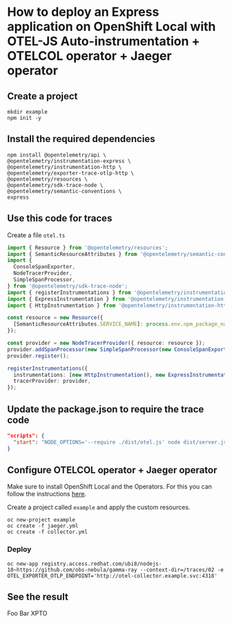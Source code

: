 # How to deploy an Express application on OpenShift Local with OTEL-JS Auto-instrumentation + OTELCOL operator + Jaeger operator

## Create a project

```shell
mkdir example
npm init -y
```
## Install the required dependencies

```shell
npm install @opentelemetry/api \
@opentelemetry/instrumentation-express \
@opentelemetry/instrumentation-http \
@opentelemetry/exporter-trace-otlp-http \
@opentelemetry/resources \
@opentelemetry/sdk-trace-node \
@opentelemetry/semantic-conventions \
express
```
## Use this code for traces

Create a file `otel.ts`

```typescript
import { Resource } from '@opentelemetry/resources';
import { SemanticResourceAttributes } from '@opentelemetry/semantic-conventions';
import {
  ConsoleSpanExporter,
  NodeTracerProvider,
  SimpleSpanProcessor,
} from '@opentelemetry/sdk-trace-node';
import { registerInstrumentations } from '@opentelemetry/instrumentation';
import { ExpressInstrumentation } from '@opentelemetry/instrumentation-express';
import { HttpInstrumentation } from '@opentelemetry/instrumentation-http';

const resource = new Resource({
  [SemanticResourceAttributes.SERVICE_NAME]: process.env.npm_package_name,
});

const provider = new NodeTracerProvider({ resource: resource });
provider.addSpanProcessor(new SimpleSpanProcessor(new ConsoleSpanExporter()));
provider.register();

registerInstrumentations({
  instrumentations: [new HttpInstrumentation(), new ExpressInstrumentation()],
  tracerProvider: provider,
});
```

## Update the package.json to require the trace code

```json
"scripts": {
  "start": "NODE_OPTIONS='--require ./dist/otel.js' node dist/server.js",
}
```

## Configure OTELCOL operator + Jaeger operator

Make sure to install OpenShift Local and the Operators. For this you can follow the instructions [here](https://github.com/obs-nebula/gamma-ray/blob/main/traces/01/README.md).

Create a project called `example` and apply the custom resources.

```shell
oc new-project example
oc create -f jaeger.yml
oc create -f collector.yml
```

### Deploy

```shell
oc new-app registry.access.redhat.com/ubi8/nodejs-18~https://github.com/obs-nebula/gamma-ray --context-dir=/traces/02 -e OTEL_EXPORTER_OTLP_ENDPOINT='http://otel-collector.example.svc:4318'
```

## See the result

Foo Bar XPTO

